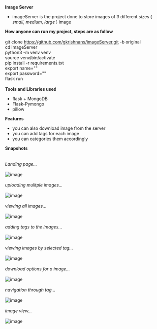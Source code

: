 **Image Server**
<br />
  - imageServer is the project done to store images of 3 different sizes ( _small, medium, large_ ) image<br />

**How anyone can run my project, steps are as follow**
<br /><br />
  git clone https://github.com/gkrishnans/imageServer.git -b original<br />
  cd imageServer<br />
  python3 -m venv venv<br />
  source venv/bin/activate<br />
  pip install -r requirements.txt<br />
  export name=""<br />
  export password=""<br />
  flask run<br />
  <br />
**Tools and Libraries used**
<br />
  - flask + MongoDB<br />
  - Flask-Pymongo<br />
  - pillow<br />

**Features**
<br />
  - you can also download image from the server<br />
  - you can add tags for each image<br />
  - you can categories them accordingly<br />

**Snapshots**<br />
<br /><br />_Landing page..._<br /><br />
![image](https://user-images.githubusercontent.com/63493140/140873658-8c0fa2d5-7a0c-43cd-a490-076802175b49.png)
<br /><br />_uploading mulitple images..._<br /><br />
![image](https://user-images.githubusercontent.com/63493140/140873917-1b809cd6-8034-48af-87c8-1b8a321a22cf.png)
<br /><br />_viewing all images..._<br /><br />
![image](https://user-images.githubusercontent.com/63493140/140875586-b7d03180-2e60-4502-84dc-314e069eda51.png)
<br /><br />_adding tags to the images..._<br /><br />
![image](https://user-images.githubusercontent.com/63493140/140875702-50292ffb-a441-458c-83ff-297b0799d9e3.png)
<br /><br />_viewing images by selected tag..._<br /><br />
![image](https://user-images.githubusercontent.com/63493140/140875831-f1915ce9-20eb-46d6-a224-d7b4703ecda9.png)
<br /><br />_download options for a image..._<br /><br />
![image](https://user-images.githubusercontent.com/63493140/140875945-c76f01da-eff2-4f7d-bb95-c8802cf6f7f1.png)
<br /><br />_navigation through tag..._<br /><br />
![image](https://user-images.githubusercontent.com/63493140/140876055-ecd4a5af-2db2-430d-b84a-fb68b2500a71.png)
<br /><br />_image view..._<br /><br />
![image](https://user-images.githubusercontent.com/63493140/140876127-f830d360-7a34-4ecf-b188-383ef6d7162e.png)




